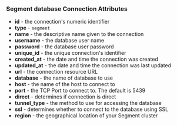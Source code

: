 ### Segment database Connection Attributes

* **id** - the connection's numeric identifier
* **type** - `segment`
* **name** - the descriptive name given to the connection
* **username** - the database user name
* **password** - the database user password
* **unique_id** - the unique connection's identifier
* **created_at** - the date and time the connection was created
* **updated_at** - the date and time the connection was last updated
* **url** - the connection resource URL
* **database** - the name of database to use
* **host** - the name of the host to connect to
* **port** - the TCP Port to connect to. The default is 5439
* **direct** - determines if connection is direct
* **tunnel_type** - the method to use for accessing the database
* **ssl** - determines whether to connect to the database using SSL
* **region** - the geographical location of your Segment cluster

